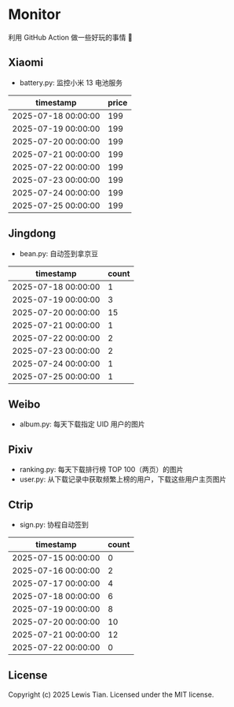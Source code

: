 # Monitor

利用 GitHub Action 做一些好玩的事情 🤣

## Xiaomi

- battery.py: 监控小米 13 电池服务

<!-- xiaomi13battery-start -->

| timestamp | price |
| --- | --- |
| 2025-07-18 00:00:00 | 199 |
| 2025-07-19 00:00:00 | 199 |
| 2025-07-20 00:00:00 | 199 |
| 2025-07-21 00:00:00 | 199 |
| 2025-07-22 00:00:00 | 199 |
| 2025-07-23 00:00:00 | 199 |
| 2025-07-24 00:00:00 | 199 |
| 2025-07-25 00:00:00 | 199 |

<!-- xiaomi13battery-end -->

## Jingdong

- bean.py: 自动签到拿京豆

<!-- jingdongbean-start -->

| timestamp | count |
| --- | --- |
| 2025-07-18 00:00:00 | 1 |
| 2025-07-19 00:00:00 | 3 |
| 2025-07-20 00:00:00 | 15 |
| 2025-07-21 00:00:00 | 1 |
| 2025-07-22 00:00:00 | 2 |
| 2025-07-23 00:00:00 | 2 |
| 2025-07-24 00:00:00 | 1 |
| 2025-07-25 00:00:00 | 1 |

<!-- jingdongbean-end -->

## Weibo

- album.py: 每天下载指定 UID 用户的图片

## Pixiv

- ranking.py: 每天下载排行榜 TOP 100（两页）的图片
- user.py: 从下载记录中获取频繁上榜的用户，下载这些用户主页图片

## Ctrip

- sign.py: 协程自动签到

<!-- ctrip_sign-start -->

| timestamp | count |
| --- | --- |
| 2025-07-15 00:00:00 | 0 |
| 2025-07-16 00:00:00 | 2 |
| 2025-07-17 00:00:00 | 4 |
| 2025-07-18 00:00:00 | 6 |
| 2025-07-19 00:00:00 | 8 |
| 2025-07-20 00:00:00 | 10 |
| 2025-07-21 00:00:00 | 12 |
| 2025-07-22 00:00:00 | 0 |

<!-- ctrip_sign-end -->

## License

Copyright (c) 2025 Lewis Tian. Licensed under the MIT license.
